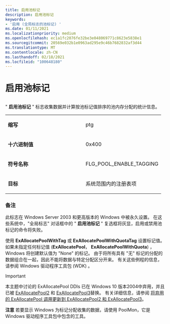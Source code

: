 ```yaml
---
title: 启用池标记
description: 启用池标记
keywords:
- '启用 (全局标志的池标记) '
ms.date: 01/11/2021
ms.localizationpriority: medium
ms.openlocfilehash: ec1a1fc2076fe32be3e048069771c8623e5838e1
ms.sourcegitcommit: 20569e032b1e0963ad295e9c46b7682832af3d44
ms.translationtype: MT
ms.contentlocale: zh-CN
ms.lasthandoff: 02/18/2021
ms.locfileid: "100648180"
---
```

# <a name="enable-pool-tagging"></a>启用池标记


## <span id="ddk_enable_pool_tagging_dtools"></span><span id="DDK_ENABLE_POOL_TAGGING_DTOOLS"></span>


" **启用池标记** " 标志收集数据并计算按池标记值排序的池内存分配的统计信息。

<table>
<colgroup>
<col width="50%" />
<col width="50%" />
</colgroup>
<tbody>
<tr class="odd">
<td align="left"><p><strong>缩写</strong></p></td>
<td align="left"><p>ptg</p></td>
</tr>
<tr class="even">
<td align="left"><p><strong>十六进制值</strong></p></td>
<td align="left"><p>0x400</p></td>
</tr>
<tr class="odd">
<td align="left"><p><strong>符号名称</strong></p></td>
<td align="left"><p>FLG_POOL_ENABLE_TAGGING</p></td>
</tr>
<tr class="even">
<td align="left"><p><strong>目标</strong></p></td>
<td align="left"><p>系统范围内的注册表项</p></td>
</tr>
</tbody>
</table>

 

### <a name="span-idcommentsspanspan-idcommentsspancomments"></a><span id="comments"></span><span id="COMMENTS"></span>备注

此标志在 Windows Server 2003 和更高版本的 Windows 中被永久设置。 在这些系统中，"全局标志" 对话框中的 " **启用池标记** " 复选框将灰显，启用或禁用池标记的命令将失败。

使用 **ExAllocatePoolWithTag** 或 **ExAllocatePoolWithQuotaTag** 设置标记值。 如果未指定任何标记值 (**ExAllocatePool**， **ExAllocatePoolWithQuota**) ，Windows 将创建默认值为 "None" 的标记。 由于将所有具有 "无" 标记的分配的数据组合在一起，因此不能将数据与特定分配区分开来。 有关这些例程的信息，请参阅 Windows 驱动程序工具包 (WDK) 。

>[!IMPORTANT]
> 本主题中讨论的 ExAllocatePool DDIs 已在 Windows 10 版本2004中弃用，并且已被 [ExAllocatePool2](/windows-hardware/drivers/ddi/wdm/nf-wdm-exallocatepool2) 和 [ExAllocatePool3](/windows-hardware/drivers/ddi/wdm/nf-wdm-exallocatepool3)替换。 有关详细信息，请参阅 [将弃用的 ExAllocatePool 调用更新到 ExAllocatePool2 和 ExAllocatePool3](../kernel/updating-deprecated-exallocatepool-calls.md)。

**注意**   若要显示 Windows 为标记分配收集的数据，请使用 PoolMon，它是 Windows 驱动程序工具包中包含的工具。


 

 

